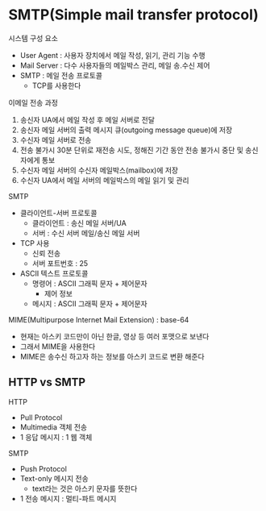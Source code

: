 # SMTP(Simple mail transfer protocol)
시스템 구성 요소
* User Agent : 사용자 장치에서 메일 작성, 읽기, 관리 기능 수행
* Mail Server : 다수 사용자들의 메일박스 관리, 메일 송.수신 제어
* SMTP : 메일 전송 프로토콜
    * TCP를 사용한다

이메일 전송 과정
1. 송신자 UA에서 메일 작성 후 메일 서버로 전달
2. 송신자 메일 서버의 출력 메시지 큐(outgoing message queue)에 저장
3. 수신자 메일 서버로 전송
4. 전송 불가시 30분 단위로 재전송 시도, 정해진 기간 동안 전송 불가시 중단 및 송신자에게 통보
5. 수신자 메일 서버의 수신자 메일박스(mailbox)에 저장
6. 수신자 UA에서 메일 서버의 메일박스의 메일 읽기 및 관리

SMTP  
* 클라이언트-서버 프로토콜
    * 클라이언트 : 송신 메일 서버/UA
    * 서버 : 수신 서버 메일/송신 메일 서버
* TCP 사용
    * 신뢰 전송
    * 서버 포트번호 : 25
* ASCII 텍스트 프로토콜
    * 명령어 : ASCII 그래픽 문자 + 제어문자
        * 제어 정보
    * 메시지 : ASCII 그래픽 문자 + 제어문자

MIME(Multipurpose Internet Mail Extension) : base-64
* 현재는 아스키 코드만이 아닌 한글, 영상 등 여러 포맷으로 보낸다
* 그래서 MIME을 사용한다
* MIME은 송수신 하고자 하는 정보를 아스키 코드로 변환 해준다

## HTTP vs SMTP
HTTP
* Pull Protocol
* Multimedia 객체 전송
* 1 응답 메시지 : 1 웹 객체

SMTP
* Push Protocol
* Text-only 메시지 전송
    * text라는 것은 아스키 문자를 뜻한다
* 1 전송 메시지 : 멀티-파트 메시지




